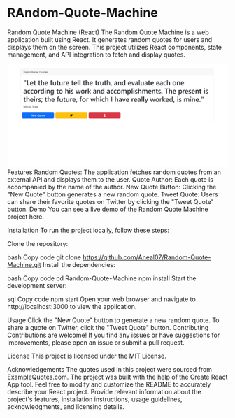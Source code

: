 # RAndom-Quote-Machine


Random Quote Machine (React)
The Random Quote Machine is a web application built using React. 
It generates random quotes for users and displays them on the screen. 
This project utilizes React components, state management, and API integration to fetch and display quotes.

![Random Quote Machine Screenshot](./project-6.jpg)
Features
Random Quotes: The application fetches random quotes from an external API and displays them to the user.
Quote Author: Each quote is accompanied by the name of the author.
New Quote Button: Clicking the "New Quote" button generates a new random quote.
Tweet Quote: Users can share their favorite quotes on Twitter by clicking the "Tweet Quote" button.
Demo
You can see a live demo of the Random Quote Machine project here.

Installation
To run the project locally, follow these steps:

Clone the repository:

bash
Copy code
git clone https://github.com/Aneal07/Random-Quote-Machine.git
Install the dependencies:

bash
Copy code
cd Random-Quote-Machine
npm install
Start the development server:

sql
Copy code
npm start
Open your web browser and navigate to http://localhost:3000 to view the application.

Usage
Click the "New Quote" button to generate a new random quote.
To share a quote on Twitter, click the "Tweet Quote" button.
Contributing
Contributions are welcome! If you find any issues or have suggestions for improvements, please open an issue or submit a pull request.

License
This project is licensed under the MIT License.

Acknowledgements
The quotes used in this project were sourced from ExampleQuotes.com.
The project was built with the help of the Create React App tool.
Feel free to modify and customize the README to accurately describe your React project. Provide relevant information about the project's features,
installation instructions, usage guidelines, acknowledgments, and licensing details.
